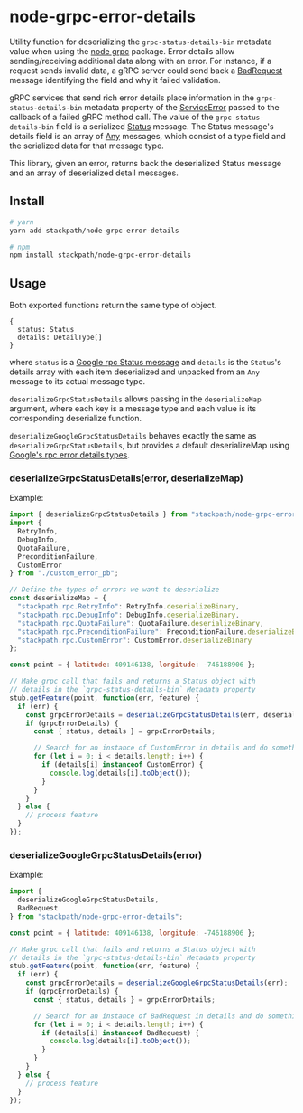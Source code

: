 # node-grpc-error-details

Utility function for deserializing the `grpc-status-details-bin` metadata value when using the [node grpc](https://github.com/grpc/grpc-node/tree/master/packages/grpc-native-core) package. Error details allow sending/receiving additional data along with an error. For instance, if a request sends invalid data, a gRPC server could send back a [BadRequest](./src/proto/error_details.proto#L119) message identifying the field and why it failed validation.

gRPC services that send rich error details place information in the `grpc-status-details-bin` metadata property of the [ServiceError](https://grpc.io/grpc/node/grpc.html#~ServiceError) passed to the callback of a failed gRPC method call. The value of the `grpc-status-details-bin` field is a serialized [Status](./src/proto/status.proto) message. The Status message's details field is an array of [Any](https://github.com/protocolbuffers/protobuf/blob/master/src/google/protobuf/any.proto#L122) messages, which consist of a type field and the serialized data for that message type.

This library, given an error, returns back the deserialized Status message and an array of deserialized detail messages.

## Install

```bash
# yarn
yarn add stackpath/node-grpc-error-details

# npm
npm install stackpath/node-grpc-error-details
```

## Usage

Both exported functions return the same type of object.

```
{
  status: Status
  details: DetailType[]
}
```

where `status` is a [Google rpc Status message](./src/proto/status.proto) and `details` is the `Status`'s details array with each item deserialized and unpacked from an `Any` message to its actual message type.

`deserializeGrpcStatusDetails` allows passing in the `deserializeMap` argument, where each key is a message type and each value is its corresponding deserialize function.

`deserializeGoogleGrpcStatusDetails` behaves exactly the same as `deserializeGrpcStatusDetails`, but provides a default deserializeMap using [Google's rpc error details types](./src/proto/error_details.proto).

### deserializeGrpcStatusDetails(error, deserializeMap)

Example:

```js
import { deserializeGrpcStatusDetails } from "stackpath/node-grpc-error-details";
import {
  RetryInfo,
  DebugInfo,
  QuotaFailure,
  PreconditionFailure,
  CustomError
} from "./custom_error_pb";

// Define the types of errors we want to deserialize
const deserializeMap = {
  "stackpath.rpc.RetryInfo": RetryInfo.deserializeBinary,
  "stackpath.rpc.DebugInfo": DebugInfo.deserializeBinary,
  "stackpath.rpc.QuotaFailure": QuotaFailure.deserializeBinary,
  "stackpath.rpc.PreconditionFailure": PreconditionFailure.deserializeBinary,
  "stackpath.rpc.CustomError": CustomError.deserializeBinary
};

const point = { latitude: 409146138, longitude: -746188906 };

// Make grpc call that fails and returns a Status object with
// details in the `grpc-status-details-bin` Metadata property
stub.getFeature(point, function(err, feature) {
  if (err) {
    const grpcErrorDetails = deserializeGrpcStatusDetails(err, deserializeMap);
    if (grpcErrorDetails) {
      const { status, details } = grpcErrorDetails;

      // Search for an instance of CustomError in details and do something if found
      for (let i = 0; i < details.length; i++) {
        if (details[i] instanceof CustomError) {
          console.log(details[i].toObject());
        }
      }
    }
  } else {
    // process feature
  }
});
```

### deserializeGoogleGrpcStatusDetails(error)

Example:

```js
import {
  deserializeGoogleGrpcStatusDetails,
  BadRequest
} from "stackpath/node-grpc-error-details";

const point = { latitude: 409146138, longitude: -746188906 };

// Make grpc call that fails and returns a Status object with
// details in the `grpc-status-details-bin` Metadata property
stub.getFeature(point, function(err, feature) {
  if (err) {
    const grpcErrorDetails = deserializeGoogleGrpcStatusDetails(err);
    if (grpcErrorDetails) {
      const { status, details } = grpcErrorDetails;

      // Search for an instance of BadRequest in details and do something if found
      for (let i = 0; i < details.length; i++) {
        if (details[i] instanceof BadRequest) {
          console.log(details[i].toObject());
        }
      }
    }
  } else {
    // process feature
  }
});
```
